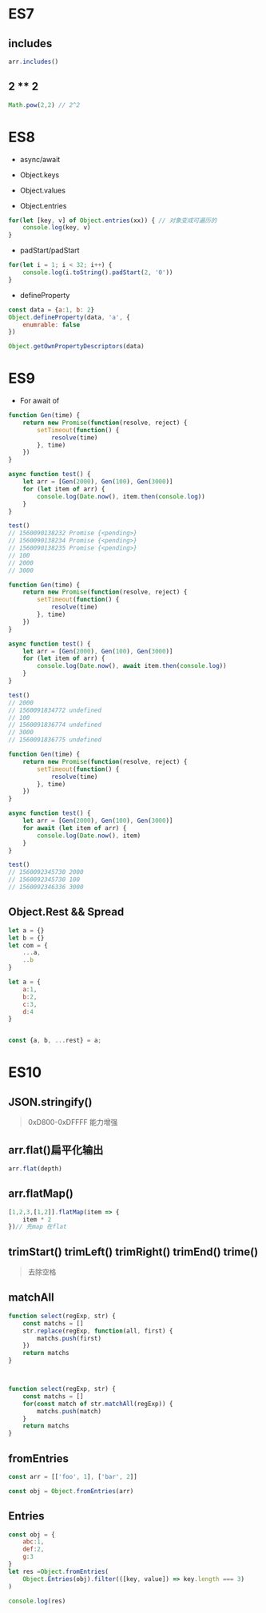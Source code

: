 # ES7

## includes

```javascript
arr.includes()
```



## 2 ** 2

```javascript
Math.pow(2,2) // 2^2
```



# ES8

+ async/await

+ Object.keys
+ Object.values
+ Object.entries

```javascript
for(let [key, v] of Object.entries(xx)) { // 对象变成可遍历的
    console.log(key, v)
}
```

+ padStart/padStart

```javascript
for(let i = 1; i < 32; i++) {
    console.log(i.toString().padStart(2, '0'))
}
```

+ defineProperty

```javascript
const data = {a:1, b: 2}
Object.defineProperty(data, 'a', {
    enumrable: false
})

Object.getOwnPropertyDescriptors(data)
```





# ES9

+ For await of

```javascript
function Gen(time) {
    return new Promise(function(resolve, reject) {
        setTimeout(function() {
            resolve(time)
        }, time)
    })
}

async function test() {
    let arr = [Gen(2000), Gen(100), Gen(3000)]
    for (let item of arr) {
        console.log(Date.now(), item.then(console.log))
    }
}

test()
// 1560090138232 Promise {<pending>}
// 1560090138234 Promise {<pending>}
// 1560090138235 Promise {<pending>}
// 100
// 2000
// 3000
```



```javascript
function Gen(time) {
    return new Promise(function(resolve, reject) {
        setTimeout(function() {
            resolve(time)
        }, time)
    })
}

async function test() {
    let arr = [Gen(2000), Gen(100), Gen(3000)]
    for (let item of arr) {
        console.log(Date.now(), await item.then(console.log))
    }
}

test()
// 2000
// 1560091834772 undefined
// 100
// 1560091836774 undefined
// 3000
// 1560091836775 undefined
```



```javascript
function Gen(time) {
    return new Promise(function(resolve, reject) {
        setTimeout(function() {
            resolve(time)
        }, time)
    })
}

async function test() {
    let arr = [Gen(2000), Gen(100), Gen(3000)]
    for await (let item of arr) {
        console.log(Date.now(), item)
    }
}

test()
// 1560092345730 2000
// 1560092345730 100
// 1560092346336 3000
```



## Object.Rest && Spread

```javascript
let a = {}
let b = {}
let com = {
    ...a,
    ..b
}

let a = {
    a:1,
    b:2,
    c:3,
    d:4
}


const {a, b, ...rest} = a;
```









# ES10

## JSON.stringify()

> 0xD800-0xDFFFF 能力增强



##  arr.flat()扁平化输出

```javascript
arr.flat(depth)
```



## arr.flatMap()

```javascript
[1,2,3,[1,2]].flatMap(item => {
    item * 2
})// 先map 在flat


```



## trimStart() trimLeft() trimRight() trimEnd() trime()

> 去除空格





## matchAll

```javascript
function select(regExp, str) {
    const matchs = []
    str.replace(regExp, function(all, first) {
        matchs.push(first)
    })
    return matchs
}



function select(regExp, str) {
    const matchs = []
    for(const match of str.matchAll(regExp)) {
        matchs.push(match)
    }
    return matchs
}
```



## fromEntries

```javascript
const arr = [['foo', 1], ['bar', 2]]

const obj = Object.fromEntries(arr)
```



## Entries

```javascript
const obj = {
    abc:1,
    def:2,
    g:3
}
let res =Object.fromEntries(
	Object.Entries(obj).filter(([key, value]) => key.length === 3)
)

console.log(res)
```



